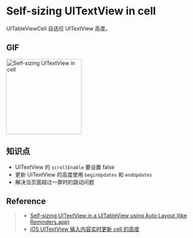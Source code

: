 # Self-sizing UITextView in cell

UITableViewCell 自适应 UITextView 高度。

## GIF

<img src="https://user-images.githubusercontent.com/9289792/37953137-931860e0-31d4-11e8-8809-c871b09f9519.gif" alt="Self-sizing UITextView in cell" width="200" />

## 知识点
- UITextView 的 `scrollEnable` 要设置 false
- 更新 UITextView 的高度使用 `beginUpdates` 和 `endUpdates`
- 解决当页面超过一屏时的跳动问题

## Reference

> - [Self-sizing UITextView in a UITableView using Auto Layout (like Reminders.app)](http://candycode.io/self-sizing-uitextview-in-a-uitableview-using-auto-layout-like-reminders-app/)
> - [iOS UITextView 输入内容实时更新 cell 的高度](http://vit0.com/blog/2014/12/25/ios-textview-in-cell/)
